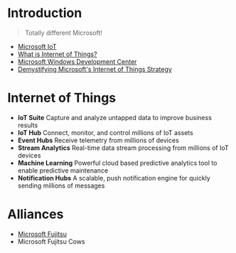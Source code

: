 # Introduction

> Totally different Microsoft!

- [Microsoft IoT](https://blogs.microsoft.com/iot/)
- [What is Internet of Things?](https://www.microsoft.com/en-us/server-cloud/internet-of-things/)
- [Microsoft Windows Development Center](https://developer.microsoft.com/en-us/windows/iot)
- [Demystifying Microsoft's Internet of Things Strategy](http://www.forbes.com/sites/janakirammsv/2015/10/20/demystifying-microsofts-internet-of-things-strategy/#5a1017313bd7)

# Internet of Things

- __IoT Suite__ Capture and analyze untapped data to improve business results
- __IoT Hub__ Connect, monitor, and control millions of IoT assets
- __Event Hubs__ Receive telemetry from millions of devices
- __Stream Analytics__ Real-time data stream processing from millions of IoT devices
- __Machine Learning__ Powerful cloud based predictive analytics tool to enable predictive maintenance
- __Notification Hubs__ A scalable, push notification engine for quickly sending millions of messages

# Alliances

- [Microsoft Fujitsu](http://www.fujitsu.com/us/about/info-center/global-alliances/microsoft/)
- Microsoft Fujitsu Cows
